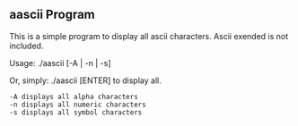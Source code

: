 ## aascii Program

This is a simple program to display all ascii characters. Ascii exended is not included.

Usage: ./aascii [-A | -n | -s]

Or, simply:
./aascii [ENTER] to display all.

    -A displays all alpha characters
    -n displays all numeric characters
    -s displays all symbol characters
